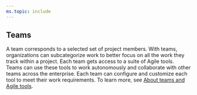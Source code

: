 ```yaml
---
ms.topic: include
---
```



## Teams 

A team corresponds to a selected set of project members. With teams, organizations can subcategorize work to better focus on all the work they track within a project. Each team gets access to a suite of Agile tools. Teams can use these tools to work autonomously and collaborate with other teams across the enterprise. Each team can configure and customize each tool to meet their work requirements. To learn more, see [About teams and Agile tools](/azure/devops/organizations/settings/about-teams-and-settings). 